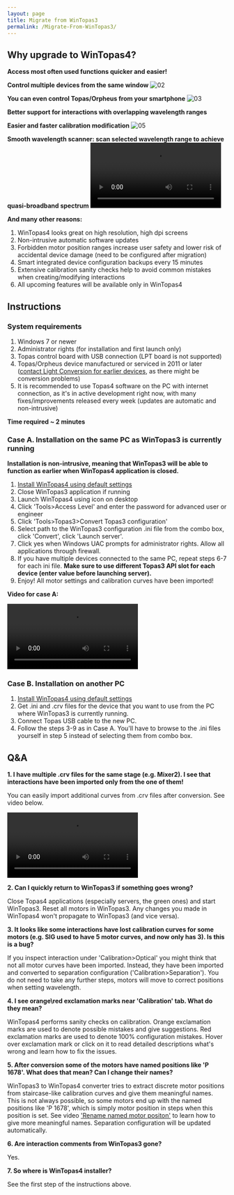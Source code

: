 ```yaml
---
layout: page
title: Migrate from WinTopas3
permalink: /Migrate-From-WinTopas3/
---
```



## Why upgrade to WinTopas4?

**Access most often used functions quicker and easier!**
<img src="https://lightconupdater.blob.core.windows.net/topas4infopage/Images/Migrate-From-WinTopas3/01.png" alt="" usemap="#map1494520202657">
<map id="map1494520202657" name="map1494520202657"><area shape="rect" coords="93.015625,894.015625,777.015625,996.015625" title="" alt="" href="http://domasm.github.io/Topas4Info/How-Tos/#Vid001" target="_blank"></map>

**Control multiple devices from the same window**
![02](https://lightconupdater.blob.core.windows.net/topas4infopage/Images/Migrate-From-WinTopas3/02.png)

**You can even control Topas/Orpheus from your smartphone**
![03](https://lightconupdater.blob.core.windows.net/topas4infopage/Images/Migrate-From-WinTopas3/03.png)


**Better support for interactions with overlapping wavelength ranges**
<img src="https://lightconupdater.blob.core.windows.net/topas4infopage/Images/Migrate-From-WinTopas3/04.png" alt="" usemap="#map1494523577671">
<map id="map1494523577671" name="map1494523577671"><area shape="rect" coords="1071.000081046875,981.0000200117188,1924.6667470468751,1172.6666860117189" title="" alt="" href="http://domasm.github.io/Topas4Info/How-Tos/#Vid002" target="_blank"><area shape="rect" coords="1243.000081046875,603.0000200117188,1954.6667470468751,738.6666860117189" title="" alt="" href="http://domasm.github.io/Topas4Info/How-Tos/#Vid006" target="_blank"></map>


**Easier and faster calibration modification**
![05](https://lightconupdater.blob.core.windows.net/topas4infopage/Images/Migrate-From-WinTopas3/05.png)

**Smooth wavelength scanner: scan selected wavelength range to achieve quasi-broadband spectrum**
<video  controls class="video-js vjs-16-9" id="SmoothScanner" data-setup="{}">
<source src="https://lightconupdater.blob.core.windows.net/topas4infopage/Videos/SmoothScannerQuickDemo.mp4" type="video/mp4" />
</video>

**And many other reasons:**

1. WinTopas4 looks great on high resolution, high dpi screens
1. Non-intrusive automatic software updates
1. Forbidden motor position ranges increase user safety and lower risk of accidental device damage (need to be configured after migration)
1. Smart integrated device configuration backups every 15 minutes
1. Extensive calibration sanity checks help to avoid common mistakes when creating/modifying interactions
1. All upcoming features will be available only in WinTopas4



## Instructions

### System requirements

1. Windows 7 or newer
1. Administrator rights (for installation and first launch only)
1. Topas control board with USB connection (LPT board is not supported)
1. Topas/Orpheus device manufactured or serviced in 2011 or later ([contact Light Conversion for earlier devices](mailto:support@lightcon.com), as there might be conversion problems)
1. It is recommended to use Topas4 software on the PC with internet connection, as it's in active development right now, with many fixes/improvements released every week (updates are automatic and non-intrusive)

**Time required ~ 2 minutes**


### Case A. Installation on the same PC as WinTopas3 is currently running
**Installation is non-intrusive, meaning that WinTopas3 will be able to function as earlier when WinTopas4 application is closed.**



1. [Install WinTopas4 using default settings](https://lightconupdater.blob.core.windows.net/installers/WinTopas4-setup.exe)
1. Close WinTopas3 application if running
1. Launch WinTopas4 using icon on desktop
1. Click 'Tools>Access Level' and enter the password for advanced user or engineer
1. Click 'Tools>Topas3>Convert Topas3 configuration'
1. Select path to the WinTopas3 configuration .ini file from the combo box, click 'Convert', click 'Launch server'.
1. Click yes when Windows UAC prompts for administrator rights. Allow all applications through firewall.
1. If you have multiple devices connected to the same PC, repeat steps 6-7 for each ini file. **Make sure to use different Topas3 API slot for each device (enter value before launching server).**
1. Enjoy! All motor settings and calibration curves have been imported!

**Video for case A:**

<video  controls="controls">
<source src="https://lightconupdater.blob.core.windows.net/topas4infopage/Videos/HowToConvertFromTopas3.mp4" type="video/mp4" />
</video>


### Case B. Installation on another PC
1. [Install WinTopas4 using default settings](https://lightconupdater.blob.core.windows.net/installers/WinTopas4-setup.exe)
1. Get .ini and .crv files for the device that you want to use from the PC where WinTopas3 is currently running.
1. Connect Topas USB cable to the new PC.
1. Follow the steps 3-9 as in Case A. You'll have to browse to the .ini files yourself in step 5 instead of selecting them from combo box.

## Q&A

**1. I have multiple .crv files for the same stage (e.g. Mixer2). I see that interactions have been imported only from the one of them!**

You can easily import additional curves from .crv files after conversion. See video below.

<video  controls="controls">
<source src="https://lightconupdater.blob.core.windows.net/topas4infopage/Videos/HowToImportCalibrationFromWinTopas3CRVFiles.mp4" type="video/mp4" />
</video>

**2. Can I quickly return to WinTopas3 if something goes wrong?**

Close Topas4 applications (especially servers, the green ones) and start WinTopas3. Reset all motors in WinTopas3. Any changes you made in WinTopas4 won't propagate to WinTopas3 (and vice versa).

**3. It looks like some interactions have lost calibration curves for some motors (e.g. SIG used to have 5 motor curves, and now only has 3). Is this is a bug?**

If you inspect interaction under 'Calibration>Optical' you might think that not all motor curves have been imported. Instead, they have been imported and converted to separation configuration ('Calibration>Separation'). You do not need to take any further steps, motors will move to correct positions when setting wavelength.


**4. I see orange\red exclamation marks near 'Calibration' tab. What do they mean?**

WinTopas4 performs sanity checks on calibration. Orange exclamation marks are used to denote possible mistakes and give suggestions. Red exclamation marks are used to denote 100% configuration mistakes. Hover over exclamation mark or click on it to read detailed descriptions what's wrong and learn how to fix the issues.


**5. After conversion some of the motors have named positions like 'P 1678'. What does that mean? Can I change their names?**

WinTopas3 to WinTopas4 converter tries to extract discrete motor positions from staircase-like calibration curves and give them meaningful names. This is not always possible, so some motors end up with the named positions like 'P 1678', which is simply motor position in steps when this position is set. See video ['Rename named motor positon'](http://domasm.github.io/Topas4Info/How-Tos/Calibration#Vid005) to learn how to give more meaningful names. Separation configuration will be updated automatically.

**6. Are interaction comments from WinTopas3 gone?**

Yes.

**7. So where is WinTopas4 installer?**

See the first step of the instructions above.
